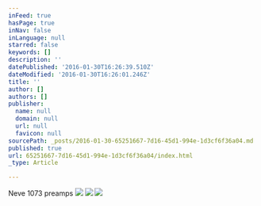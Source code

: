 ```yaml
---
inFeed: true
hasPage: true
inNav: false
inLanguage: null
starred: false
keywords: []
description: ''
datePublished: '2016-01-30T16:26:39.510Z'
dateModified: '2016-01-30T16:26:01.246Z'
title: ''
author: []
authors: []
publisher:
  name: null
  domain: null
  url: null
  favicon: null
sourcePath: _posts/2016-01-30-65251667-7d16-45d1-994e-1d3cf6f36a04.md
published: true
url: 65251667-7d16-45d1-994e-1d3cf6f36a04/index.html
_type: Article

---
```

Neve 1073 preamps
![](https://the-grid-user-content.s3-us-west-2.amazonaws.com/4a2b91f1-dcf4-45b3-844b-a9abade178c6.jpg)
![](https://the-grid-user-content.s3-us-west-2.amazonaws.com/1fcdcba5-31fe-4b8c-b125-e612ff207ef7.jpg)
![](https://the-grid-user-content.s3-us-west-2.amazonaws.com/eefe1e6e-5983-43d0-a827-f4f2d03cb4fc.jpg)